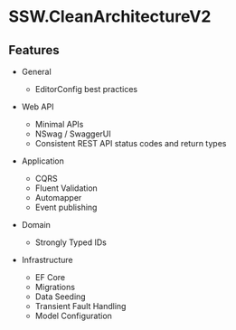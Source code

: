 # SSW.CleanArchitectureV2

## Features

- General
  - EditorConfig best practices

- Web API
  - Minimal APIs
  - NSwag / SwaggerUI
  - Consistent REST API status codes and return types

- Application
  - CQRS
  - Fluent Validation
  - Automapper
  - Event publishing

- Domain
  - Strongly Typed IDs

- Infrastructure
  - EF Core
  - Migrations
  - Data Seeding
  - Transient Fault Handling
  - Model Configuration
